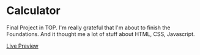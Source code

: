 # Calculator
Final Project in TOP. 
I'm really grateful that I'm about to finish the Foundations. And it thought me a lot of stuff about HTML, CSS, Javascript.

[Live Preview](https://marcelee0713.github.io/Calculator/) 

